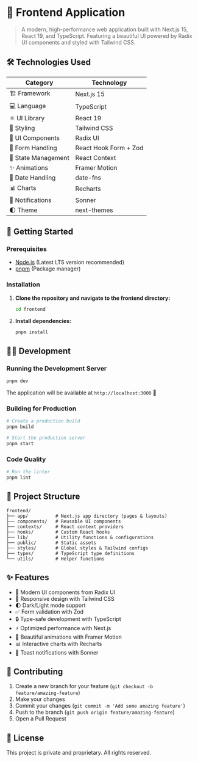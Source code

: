 # 🚀 Frontend Application

> A modern, high-performance web application built with Next.js 15, React 19, and TypeScript. Featuring a beautiful UI powered by Radix UI components and styled with Tailwind CSS.

## 🛠️ Technologies Used

| Category | Technology |
|----------|------------|
| 🏗️ Framework | Next.js 15 |
| 💻 Language | TypeScript |
| ⚛️ UI Library | React 19 |
| 🎨 Styling | Tailwind CSS |
| 🧩 UI Components | Radix UI |
| 📝 Form Handling | React Hook Form + Zod |
| 🔄 State Management | React Context |
| ✨ Animations | Framer Motion |
| 📅 Date Handling | date-fns |
| 📊 Charts | Recharts |
| 🔔 Notifications | Sonner |
| 🌓 Theme | next-themes |

## 🚦 Getting Started

### Prerequisites

- [Node.js](https://nodejs.org/) (Latest LTS version recommended)
- [pnpm](https://pnpm.io/) (Package manager)

### Installation

1. **Clone the repository and navigate to the frontend directory:**
   ```bash
   cd frontend
   ```

2. **Install dependencies:**
   ```bash
   pnpm install
   ```

## 🏃‍♂️ Development

### Running the Development Server

```bash
pnpm dev
```

The application will be available at `http://localhost:3000` 🎉

### Building for Production

```bash
# Create a production build
pnpm build

# Start the production server
pnpm start
```

### Code Quality

```bash
# Run the linter
pnpm lint
```

## 📁 Project Structure

```
frontend/
├── app/          # Next.js app directory (pages & layouts)
├── components/   # Reusable UI components
├── contexts/     # React context providers
├── hooks/        # Custom React hooks
├── lib/          # Utility functions & configurations
├── public/       # Static assets
├── styles/       # Global styles & Tailwind configs
├── types/        # TypeScript type definitions
└── utils/        # Helper functions
```

## ✨ Features

- 🎯 Modern UI components from Radix UI
- 📱 Responsive design with Tailwind CSS
- 🌓 Dark/Light mode support
- ✅ Form validation with Zod
- 🔒 Type-safe development with TypeScript
- ⚡ Optimized performance with Next.js
- 🎨 Beautiful animations with Framer Motion
- 📊 Interactive charts with Recharts
- 🔔 Toast notifications with Sonner

## 🤝 Contributing

1. Create a new branch for your feature (`git checkout -b feature/amazing-feature`)
2. Make your changes
3. Commit your changes (`git commit -m 'Add some amazing feature'`)
4. Push to the branch (`git push origin feature/amazing-feature`)
5. Open a Pull Request

## 📄 License

This project is private and proprietary. All rights reserved.

